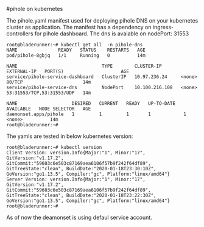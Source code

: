 #pihole on kubernetes

The pihole.yaml manifest used for deploying pihole DNS on your kubernetes cluster as application. The manifest has a dependency on ingress-controllers for pihole dashboard. The dns is avaiable on nodePort: 31553

```
root@bladerunner:~# kubectl get all  -n pihole-dns
NAME               READY   STATUS    RESTARTS   AGE
pod/pihole-8gbjq   1/1     Running   0          14m

NAME                               TYPE        CLUSTER-IP       EXTERNAL-IP   PORT(S)                     AGE
service/pihole-service-dashboard   ClusterIP   10.97.236.24     <none>        80/TCP                      14m
service/pihole-service-dns         NodePort    10.100.216.108   <none>        53:31553/TCP,53:31553/UDP   14m

NAME                    DESIRED   CURRENT   READY   UP-TO-DATE   AVAILABLE   NODE SELECTOR   AGE
daemonset.apps/pihole   1         1         1       1            1           <none>          14m
root@bladerunner:~#
```
The yamls are tested in below kubernetes version:

```
root@bladerunner:~# kubectl version
Client Version: version.Info{Major:"1", Minor:"17", GitVersion:"v1.17.2", GitCommit:"59603c6e503c87169aea6106f57b9f242f64df89", GitTreeState:"clean", BuildDate:"2020-01-18T23:30:10Z", GoVersion:"go1.13.5", Compiler:"gc", Platform:"linux/amd64"}
Server Version: version.Info{Major:"1", Minor:"17", GitVersion:"v1.17.2", GitCommit:"59603c6e503c87169aea6106f57b9f242f64df89", GitTreeState:"clean", BuildDate:"2020-01-18T23:22:30Z", GoVersion:"go1.13.5", Compiler:"gc", Platform:"linux/amd64"}
root@bladerunner:~#
```
As of now the deamonset is using defaul service account.
